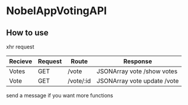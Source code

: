 # NobelAppVotingAPI
<h2> How to use </h2>

xhr request

Recieve | Request | Route | Response
--- | --- | --- | ---
Votes | GET | /vote | JSONArray vote /show votes
Vote | GET | /vote/:id | JSONArray vote update /vote

send a message if you want more functions
